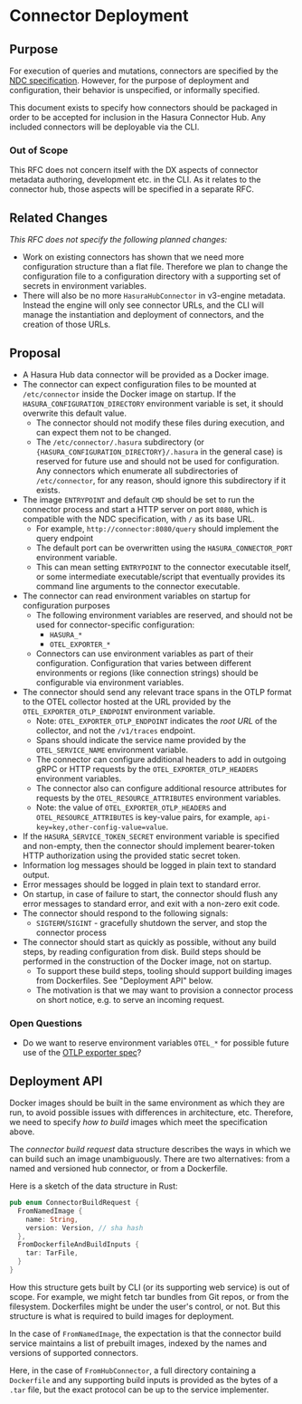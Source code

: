 # Connector Deployment

## Purpose

For execution of queries and mutations, connectors are specified by the [NDC specification](http://hasura.github.io/ndc-spec/). However, for the purpose of deployment and configuration, their behavior is unspecified, or informally specified. 

This document exists to specify how connectors should be packaged in order to be accepted for inclusion in the Hasura Connector Hub. Any included connectors will be deployable via the CLI.

### Out of Scope

This RFC does not concern itself with the DX aspects of connector metadata authoring, development etc. in the CLI. As it relates to the connector hub, those aspects will be specified in a separate RFC.

## Related Changes

_This RFC does not specify the following planned changes:_

- Work on existing connectors has shown that we need more configuration structure than a flat file. Therefore we plan to change the configuration file to a configuration directory with a supporting set of secrets in environment variables.
- There will also be no more `HasuraHubConnector` in v3-engine metadata. Instead the engine will only see connector URLs, and the CLI will manage the instantiation and deployment of connectors, and the creation of those URLs.

## Proposal

- A Hasura Hub data connector will be provided as a Docker image.
- The connector can expect configuration files to be mounted at `/etc/connector` inside the Docker image on startup. If the `HASURA_CONFIGURATION_DIRECTORY` environment variable is set, it should overwrite this default value.
  - The connector should not modify these files during execution, and can expect them not to be changed.
  - The `/etc/connector/.hasura` subdirectory (or `{HASURA_CONFIGURATION_DIRECTORY}/.hasura` in the general case) is reserved for future use and should not be used for configuration. Any connectors which enumerate all subdirectories of `/etc/connector`, for any reason, should ignore this subdirectory if it exists.
- The image `ENTRYPOINT` and default `CMD` should be set to run the connector process and start a HTTP server on port `8080`, which is compatible with the NDC specification, with `/` as its base URL.
  - For example, `http://connector:8080/query` should implement the query endpoint
  - The default port can be overwritten using the `HASURA_CONNECTOR_PORT` environment variable.
  - This can mean setting `ENTRYPOINT` to the connector executable itself, or some intermediate executable/script that eventually provides its command line arguments to the connector executable.
- The connector can read environment variables on startup for configuration purposes
  - The following environment variables are reserved, and should not be used for connector-specific configuration:
    - `HASURA_*`
    - `OTEL_EXPORTER_*`
  - Connectors can use environment variables as part of their configuration. Configuration that varies between different environments or regions (like connection strings) should be configurable via environment variables. 
- The connector should send any relevant trace spans in the OTLP format to the OTEL collector hosted at the URL provided by the `OTEL_EXPORTER_OTLP_ENDPOINT` environment variable. 
  - Note: `OTEL_EXPORTER_OTLP_ENDPOINT` indicates the _root URL_ of the collector, and not the `/v1/traces` endpoint.
  - Spans should indicate the service name provided by the `OTEL_SERVICE_NAME` environment variable.	
  - The connector can configure additional headers to add in outgoing gRPC or HTTP requests by the `OTEL_EXPORTER_OTLP_HEADERS` environment variables.
  - The connector also can configure additional resource attributes for requests by the `OTEL_RESOURCE_ATTRIBUTES` environment variables.
  - Note: the value of `OTEL_EXPORTER_OTLP_HEADERS` and `OTEL_RESOURCE_ATTRIBUTES` is key-value pairs, for example, `api-key=key,other-config-value=value`.
- If the `HASURA_SERVICE_TOKEN_SECRET` environment variable is specified and non-empty, then the connector should implement bearer-token HTTP authorization using the provided static secret token.
- Information log messages should be logged in plain text to standard output.
- Error messages should be logged in plain text to standard error.
- On startup, in case of failure to start, the connector should flush any error messages to standard error, and exit with a non-zero exit code.
- The connector should respond to the following signals:
  - `SIGTERM`/`SIGINT` - gracefully shutdown the server, and stop the connector process
- The connector should start as quickly as possible, without any build steps, by reading configuration from disk. Build steps should be performed in the construction of the Docker image, not on startup.
  - To support these build steps, tooling should support building images from Dockerfiles. See "Deployment API" below.
  - The motivation is that we may want to provision a connector process on short notice, e.g. to serve an incoming request.

### Open Questions

- Do we want to reserve environment variables `OTEL_*` for possible future use of the [OTLP exporter spec](https://github.com/open-telemetry/opentelemetry-specification/blob/main/specification/protocol/exporter.md)?

## Deployment API

Docker images should be built in the same environment as which they are run, to avoid possible issues with differences in architecture, etc. Therefore, we need to specify _how to build_ images which meet the specification above. 

The _connector build request_ data structure describes the ways in which we can build such an image unambiguously. There are two alternatives: from a named and versioned hub connector, or from a Dockerfile.

Here is a sketch of the data structure in Rust:

```rust
pub enum ConnectorBuildRequest {
  FromNamedImage {
    name: String,
    version: Version, // sha hash
  },
  FromDockerfileAndBuildInputs {
    tar: TarFile,
  }
}
```

How this structure gets built by CLI (or its supporting web service) is out of scope. For example, we might fetch tar bundles from Git repos, or from the filesystem. Dockerfiles might be under the user's control, or not. But this structure is what is required to build images for deployment.

In the case of `FromNamedImage`, the expectation is that the connector build service maintains a list of prebuilt images, indexed by the names and versions of supported connectors.

Here, in the case of `FromHubConnector`, a full directory containing a `Dockerfile` and any supporting build inputs is provided as the bytes of a `.tar` file, but the exact protocol can be up to the service implementer.